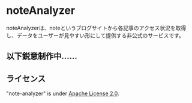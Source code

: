 #  noteAnalyzer
noteAnalyzerは、noteというブログサイトから各記事のアクセス状況を取得し、データをユーザーが見やすい形にして提供する非公式のサービスです。

## 以下鋭意制作中……

## ライセンス
"note-analyzer" is under [Apache License 2.0](https://www.apache.org/licenses/LICENSE-2.0).
